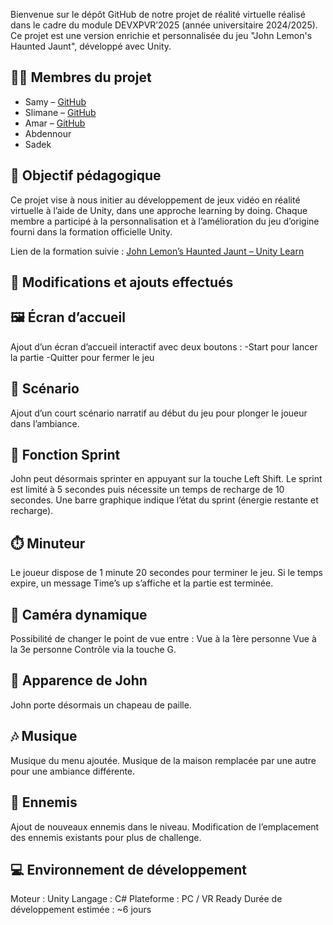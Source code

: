 Bienvenue sur le dépôt GitHub de notre projet de réalité virtuelle réalisé dans le cadre du module DEVXPVR’2025 (année universitaire 2024/2025).
Ce projet est une version enrichie et personnalisée du jeu "John Lemon's Haunted Jaunt", développé avec Unity.

## 👨‍💻 Membres du projet

- Samy  – [GitHub](https://github.com/samy530)  
- Slimane – [GitHub](https://github.com/slimane-hll)  
- Amar – [GitHub](https://github.com/AmarMeb)  
- Abdennour  
- Sadek

## 🧠 Objectif pédagogique

Ce projet vise à nous initier au développement de jeux vidéo en réalité virtuelle à l’aide de Unity, dans une approche learning by doing.
Chaque membre a participé à la personnalisation et à l’amélioration du jeu d’origine fourni dans la formation officielle Unity.

Lien de la formation suivie : [John Lemon’s Haunted Jaunt – Unity Learn](https://learn.unity.com/project/john-lemon-s-haunted-jaunt-3d-beginner)

## 🔧 Modifications et ajouts effectués
## 🖼️ Écran d’accueil
Ajout d’un écran d’accueil interactif avec deux boutons :
-Start pour lancer la partie
-Quitter pour fermer le jeu

## 📖 Scénario
Ajout d’un court scénario narratif au début du jeu pour plonger le joueur dans l’ambiance.
   
## 🏃 Fonction Sprint
John peut désormais sprinter en appuyant sur la touche Left Shift.
Le sprint est limité à 5 secondes puis nécessite un temps de recharge de 10 secondes.
Une barre graphique indique l’état du sprint (énergie restante et recharge).

## ⏱️ Minuteur
Le joueur dispose de 1 minute 20 secondes pour terminer le jeu.
Si le temps expire, un message Time’s up s’affiche et la partie est terminée.

## 🎥 Caméra dynamique
Possibilité de changer le point de vue entre :
Vue à la 1ère personne
Vue à la 3e personne
Contrôle via la touche G.

## 👒 Apparence de John
John porte désormais un chapeau de paille.

## 🎶 Musique
Musique du menu ajoutée.
Musique de la maison remplacée par une autre pour une ambiance différente.

## 👾 Ennemis
Ajout de nouveaux ennemis dans le niveau.
Modification de l’emplacement des ennemis existants pour plus de challenge.

## 💻 Environnement de développement
Moteur : Unity
Langage : C#
Plateforme : PC / VR Ready
Durée de développement estimée : ~6 jours
